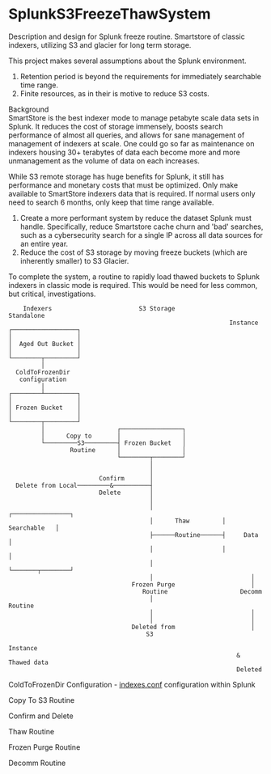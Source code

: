 # SplunkS3FreezeThawSystem
Description and design for Splunk freeze routine. Smartstore of classic indexers, utilizing S3 and glacier for long term storage.

This project makes several assumptions about the Splunk environment.  
1. Retention period is beyond the requirements for immediately searchable time range.  
2. Finite resources, as in their is motive to reduce S3 costs.

Background  
SmartStore is the best indexer mode to manage petabyte scale data sets in Splunk. It reduces the cost of storage immensely, boosts search performance of almost all queries, and allows for sane management of management of indexers at scale. One could go so far as maintenance on indexers housing 30+ terabytes of data each become more and more unmanagement as the volume of data on each increases.  

While S3 remote storage has huge benefits for Splunk, it still has performance and monetary costs that must be optimized.  Only make available to SmartStore indexers data that is required. If normal users only need to search 6 months, only keep that time range available.  
1. Create a more performant system by reduce the dataset Splunk must handle. Specifically, reduce Smartstore cache churn and 'bad' searches, such as a cybersecurity search for a single IP across all data sources for an entire year.  
2. Reduce the cost of S3 storage by moving freeze buckets (which are inherently smaller) to S3 Glacier.

To complete the system, a routine to rapidly load thawed buckets to Splunk indexers in classic mode is required.  This would be need for less common, but critical, investigations.  
```  
    Indexers                        S3 Storage               Standalone      
                                                             Instance        
┌──────────────────┐                                                         
│                  │                                                         
│  Aged Out Bucket │                                                         
│                  │                                                         
└────────┬─────────┘                                                         
         │                                                                   
  ColdToFrozenDir                                                            
   configuration                                                             
         │                                                                   
┌────────┴─────────┐                                                         
│                  │                                                         
│ Frozen Bucket    │                                                         
│                  │                                                         
└────────┬─────────┘                                                         
         │                    ┌─────────────────┐                            
         │      Copy to       │                 │                            
         └─────────S3─────────┤ Frozen Bucket   │                            
                 Routine      │                 │                            
                              └────────┬────────┘                            
                                       │                                     
                                       │                                     
                         Confirm       │                                     
  Delete from Local─────────&──────────┤                                     
                         Delete        │                                     
                                       │                                     
                                       │                   ┌────────────────┐
                                       │      Thaw         │   Searchable   │
                                       ├──────Routine──────┤     Data       │
                                       │                   │                │
                                       │                   └───────┬────────┘
                                       │                           │         
                                  Frozen Purge                     │         
                                     Routine                    Decomm       
                                       │                        Routine      
                                       │                           │         
                                       │                           │         
                                  Deleted from                     │         
                                      S3                                     
                                                               Instance      
                                                               & Thawed data 
                                                               Deleted       
```
ColdToFrozenDir Configuration - [indexes.conf](https://docs.splunk.com/Documentation/Splunk/9.2.1/Admin/Indexesconf#indexes.conf.spec) configuration within Splunk 

Copy To S3 Routine

Confirm and Delete

Thaw Routine

Frozen Purge Routine

Decomm Routine
